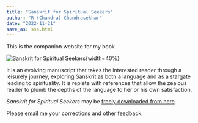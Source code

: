 ```yaml
---
title: "Sanskrit for Spiritual Seekers"
author: "R (Chandra) Chandrasekhar"
date: "2022-11-21"
save_as: sss.html
---
```


This is the companion website for my book

![_Sanskrit for Spiritual Seekers_]({static}images/sss-cover.png){width=40%}

It is an evolving manuscript that takes the interested reader through a leisurely journey, exploring Sanskrit as both a language and as a stargate leading to spirituality. It is replete with references that allow the zealous reader to plumb the depths of the language to her or his own satisfaction.

_Sanskrit for Spiritual Seekers_ may be [freely downloaded from here]({static}../sss-manuscript/SSS.pdf).

Please [email me](mailto:feedback.sssbook@gmailcom) your corrections and other feedback.
